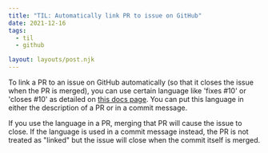 ```yaml
---
title: "TIL: Automatically link PR to issue on GitHub"
date: 2021-12-16
tags:
  - til
  - github

layout: layouts/post.njk
---
```

To link a PR to an issue on GitHub automatically (so that it closes the issue when the PR is merged), you can use certain language like 'fixes #10' or 'closes #10' as detailed on [this docs page](https://docs.github.com/en/issues/tracking-your-work-with-issues/linking-a-pull-request-to-an-issue). You can put this language in either the description of a PR or in a commit message.

If you use the language in a PR, merging that PR will cause the issue to close. If the language is used in a commit message instead, the PR is not treated as "linked" but the issue will close when the commit itself is merged.
